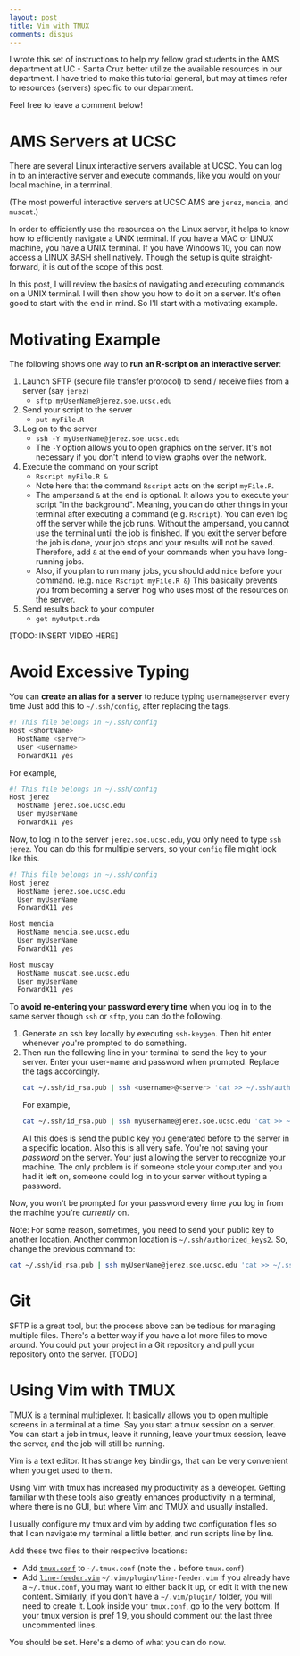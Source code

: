 ```yaml
---
layout: post
title: Vim with TMUX
comments: disqus
---
```


I wrote this set of instructions to help my fellow grad students in the AMS
department at UC - Santa Cruz better utilize the available resources in our
department. I have tried to make this tutorial general, but may at times
refer to resources (servers) specific to our department.

Feel free to leave a comment below!

# AMS Servers at UCSC
There are several Linux interactive servers available at UCSC. You can log in to
an interactive server and execute commands, like you would on your local
machine, in a terminal. 

(The most powerful interactive servers at UCSC AMS are `jerez`, `mencia`, and
`muscat`.)

In order to efficiently use the resources on the Linux server, it helps to know
how to efficiently navigate a UNIX terminal. If you have a MAC or LINUX
machine, you have a UNIX terminal. If you have Windows 10, you can now access a
LINUX BASH shell natively.  Though the setup is quite straight-forward, it is
out of the scope of this post.

In this post, I will review the basics of navigating and executing
commands on a UNIX terminal. I will then show you how to do it on a server.
It's often good to start with the end in mind. So I'll start with a motivating
example.

# Motivating Example
The following shows one way to **run an R-script on an interactive server**:

1. Launch SFTP (secure file transfer protocol) to send / receive files from a server (say `jerez`)
   - `sftp myUserName@jerez.soe.ucsc.edu`
2. Send your script to the server
    - `put myFile.R`
3. Log on to the server
    - `ssh -Y myUserName@jerez.soe.ucsc.edu`
    - The `-Y` option allows you to open graphics on the server. It's not necessary if you don't intend to view graphs over the network.
4. Execute the command on your script
    - `Rscript myFile.R &`
    - Note here that the command `Rscript` acts on the script `myFile.R`.
    - The ampersand `&` at the end is optional. It allows you to execute
      your script "in the background". Meaning, you can do other things in
      your terminal after executing a command (e.g. `Rscript`). You can 
      even log off the server while the job runs. Without the ampersand, 
      you cannot use the terminal until the job is finished. If you
      exit the server before the job is done, your job stops and your
      results will not be saved. Therefore, add `&` at the end of your commands
      when you have long-running jobs.
    - Also, if you plan to run many jobs, you should add `nice` before your
      command. (e.g. `nice Rscript myFile.R &`) This basically prevents you
      from becoming a server hog who uses most of the resources on the server.
5. Send results back to your computer
    - `get myOutput.rda`

[TODO: INSERT VIDEO HERE]

# Avoid Excessive Typing 
You can **create an alias for a server** to reduce typing `username@server` every time
Just add this to `~/.ssh/config`, after replacing the tags.


```bash
#! This file belongs in ~/.ssh/config
Host <shortName>
  HostName <server>
  User <username>
  ForwardX11 yes
```

For example, 
```bash
#! This file belongs in ~/.ssh/config
Host jerez
  HostName jerez.soe.ucsc.edu
  User myUserName
  ForwardX11 yes
```

Now, to log in to the server `jerez.soe.ucsc.edu`, you only need to type `ssh jerez`.
You can do this for multiple servers, so your `config` file might look like this.

```bash
#! This file belongs in ~/.ssh/config
Host jerez
  HostName jerez.soe.ucsc.edu
  User myUserName
  ForwardX11 yes

Host mencia
  HostName mencia.soe.ucsc.edu
  User myUserName
  ForwardX11 yes

Host muscay
  HostName muscat.soe.ucsc.edu
  User myUserName
  ForwardX11 yes
```



To **avoid re-entering your password every time** when you log in to the same server
though `ssh` or `sftp`, you can do the following.

1. Generate an ssh key locally by executing `ssh-keygen`. Then hit enter
   whenever you're prompted to do something.
2. Then run the following line in your terminal to send the key to your server.
   Enter your user-name and password when prompted. Replace the tags accordingly.
   ```bash
   cat ~/.ssh/id_rsa.pub | ssh <username>@<server> 'cat >> ~/.ssh/authorized_keys'
   ```
   For example,
   ```bash
   cat ~/.ssh/id_rsa.pub | ssh myUserName@jerez.soe.ucsc.edu 'cat >> ~/.ssh/authorized_keys'
   ```
   All this does is send the public key you generated before to the server in a
   specific location. Also this is all very safe. You're not saving your *password* on the server.
   Your just allowing the server to recognize your machine. The only problem is if someone 
   stole your computer and you had it left on, someone could log in to your server without
   typing a password.

Now, you won't be prompted for your password every time you log in from the machine you're
*currently* on.

Note: For some reason, sometimes, you need to send your public key to another location. Another
common location is `~/.ssh/authorized_keys2`. So, change the previous command to:
```bash
cat ~/.ssh/id_rsa.pub | ssh myUserName@jerez.soe.ucsc.edu 'cat >> ~/.ssh/authorized_keys2'
```

# Git
SFTP is a great tool, but the process above can be tedious for managing
multiple files.  There's a better way if you have a lot more files to move
around. You could put your project in a Git repository and pull your repository
onto the server. [TODO]


# Using Vim with TMUX
TMUX is a terminal multiplexer. It basically allows you to open multiple
screens in a terminal at a time. Say you start a tmux session on a server. You
can start a job in tmux, leave it running, leave your tmux session, leave the
server, and the job will still be running.

Vim is a text editor. It has strange key bindings, that can be very convenient
when you get used to them.

Using Vim with tmux has increased my productivity as a developer. Getting familiar
with these tools also greatly enhances productivity in a terminal, where there
is no GUI, but where Vim and TMUX and usually installed.

I usually configure my tmux and vim by adding two configuration files so that I
can navigate my terminal a little better, and run scripts line by line.

Add these two files to their respective locations:
- Add [`tmux.conf`][1] to `~/.tmux.conf` (note the `.` before `tmux.conf`)
- Add [`line-feeder.vim`][2] `~/.vim/plugin/line-feeder.vim`
If you already have a `~/.tmux.conf`, you may want to either back it up, or
edit it with the new content. Similarly, if you don't have a `~/.vim/plugin/` folder,
you will need to create it. Look inside your `tmux.conf`, go to the very bottom.
If your tmux version is pref 1.9, you should comment out the last three uncommented
lines.

You should be set. Here's a demo of what you can do now.

[1]: /assets/vim-tmux/tmux.conf
[2]: /assets/vim-tmux/line-feeder.vim
